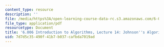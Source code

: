 ```yaml
---
content_type: resource
description: ''
file: /media/https%3A/open-learning-course-data-rc.s3.amazonaws.com/6-006-introduction-to-algorithms-spring-2020/7d7d5c35490f41b7b037cafbda7019ad_MIT6_006S20_lec14.pdf
file_type: application/pdf
resourcetype: Document
title: '6.006 Introduction to Algorithms, Lecture 14: Johnson''s Algorithm'
uid: 7d7d5c35-490f-41b7-b037-cafbda7019ad
---
```

